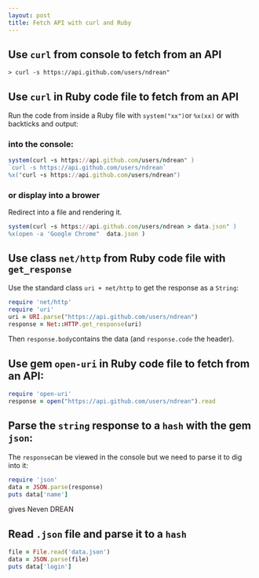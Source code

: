 ```yaml
---
layout: post
title: Fetch API with curl and Ruby
---
```


## Use  `curl` from console to fetch from an API
```
> curl -s https://api.github.com/users/ndrean" 
```
## Use `curl` in Ruby code file to fetch from an API
Run the code from inside a Ruby file with `system("xx")`or `%x(xx)` or with backticks and output:
### into the console:
```ruby
system(curl -s https://api.github.com/users/ndrean" )
`curl -s https://api.github.com/users/ndrean`
%x("curl -s https://api.github.com/users/ndrean")
```
### or display into a brower
Redirect into a file and rendering it.
```ruby
system(curl -s https://api.github.com/users/ndrean > data.json" )
%x(open -a 'Google Chrome"  data.json )
```

## Use class `net/http` from Ruby code file with `get_response`
Use the standard class  `uri + net/http` to get the response as a `String`:
```ruby
require 'net/http'
require 'uri'
uri = URI.parse("https://api.github.com/users/ndrean")
response = Net::HTTP.get_response(uri)
```
Then `response.body`contains the data (and `response.code` the header).

## Use gem `open-uri` in Ruby code file to fetch from an API:
```ruby
require 'open-uri'
response = open("https://api.github.com/users/ndrean").read
```
## Parse the `string` response to a `hash` with the gem `json`:
The `response`can be viewed in the console but we need to parse it to dig into it:
```ruby
require 'json'
data = JSON.parse(response)
puts data['name']

```
gives Neven DREAN

## Read  `.json` file and parse it to a `hash`

```ruby
file = File.read('data.json')
data = JSON.parse(file)
puts data['login']
```

